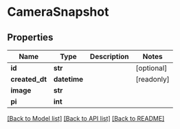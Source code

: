 # CameraSnapshot


## Properties
Name | Type | Description | Notes
------------ | ------------- | ------------- | -------------
**id** | **str** |  | [optional] 
**created_dt** | **datetime** |  | [readonly] 
**image** | **str** |  | 
**pi** | **int** |  | 

[[Back to Model list]](../README.md#documentation-for-models) [[Back to API list]](../README.md#documentation-for-api-endpoints) [[Back to README]](../README.md)


